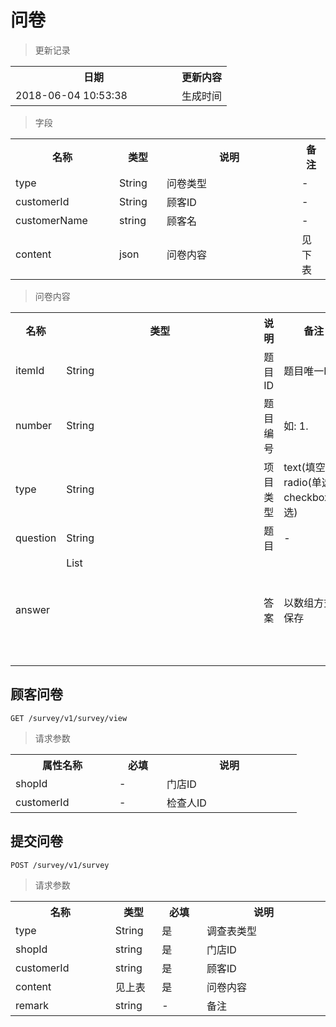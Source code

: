 # 问卷

> 更新记录

<table>
    <tr>
        <th style="width:250px;">日期</th>
        <th>更新内容</th>
    </tr>
    <tr>
        <td>2018-06-04 10:53:38</td>
        <td>生成时间</td>
    </tr>
</table>

> 字段

<table>
    <tr>
        <th style="width:150px;">名称</th>
        <th style="width:60px;">类型</th>
        <th style="width:200px;">说明</th>
        <th>备注</th>
    </tr>
    <tr>
        <td>type</td>
        <td>String</td>
        <td>问卷类型</td>
        <td>-</td>
    </tr>
    <tr>
        <td>customerId</td>
        <td>String</td>
        <td>顾客ID</td>
        <td>-</td>
    </tr>
    <tr>
        <td>customerName</td>
        <td>string</td>
        <td>顾客名</td>
        <td>-</td>
    </tr>
    <tr>
        <td>content</td>
        <td>json<SurveyItem></td>
        <td>问卷内容</td>
        <td>见下表</td>
    </tr>
</table>

> 问卷内容

<table>
    <tr>
        <th style="width:150px;">名称</th>
        <th style="width:60px;">类型</th>
        <th style="width:200px;">说明</th>
        <th>备注</th>
    </tr>
    <tr>
        <td>itemId</td>
        <td>String</td>
        <td>题目ID</td>
        <td>题目唯一ID</td>
    </tr>
    <tr>
        <td>number</td>
        <td>String</td>
        <td>题目编号</td>
        <td>如: 1.</td>
    </tr>
    <tr>
        <td>type</td>
        <td>String</td>
        <td>项目类型</td>
        <td>text(填空), radio(单选), checkbox(多选)</td>
    </tr>
    <tr>
        <td>question</td>
        <td>String</td>
        <td>题目</td>
        <td>-</td>
    </tr>
    <tr>
        <td>answer</td>
        <td>List<Object></td>
        <td>答案</td>
        <td>以数组方式保存</td>
    </tr>
</table>

## 顾客问卷

```
GET /survey/v1/survey/view
```
> 请求参数

<table>
    <tr>
        <th style="width:150px;">属性名称</th>
        <th style="width:60px;">必填</th>
        <th style="width:200px;">说明</th>
    </tr>
    <tr>
        <td>shopId</td>
        <td>-</td>
        <td>门店ID</td>
    </tr>
    <tr>
        <td>customerId</td>
        <td>-</td>
        <td>检查人ID</td>
    </tr>
</table>

## 提交问卷

```
POST /survey/v1/survey
```

>请求参数
<table>
    <tr>
        <th style="width:150px;">名称</th>
        <th style="width:60px;">类型</th>
        <th style="width:60px;">必填</th>
        <th style="width:200px;">说明</th>
    </tr>
    <tr>
        <td>type</td>
        <td>String</td>
        <td>是</td>
        <td>调查表类型</td>
    </tr>
    <tr>
        <td>shopId</td>
        <td>string</td>
        <td>是</td>
        <td>门店ID</td>
    </tr>
    <tr>
        <td>customerId</td>
        <td>string</td>
        <td>是</td>
        <td>顾客ID</td>
    </tr>
    <tr>
        <td>content</td>
        <td>见上表</td>
        <td>是</td>
        <td>问卷内容</td>
    </tr>
    <tr>
        <td>remark</td>
        <td>string</td>
        <td>-</td>
        <td>备注</td>
    </tr>
</table>